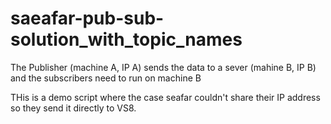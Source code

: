 # saeafar-pub-sub-solution_with_topic_names

The Publisher (machine A, IP A) sends the data to a sever (mahine B, IP B) and the subscribers need to run on machine B

THis is a demo script where the case seafar couldn't share their IP address so they send it directly to VS8.


